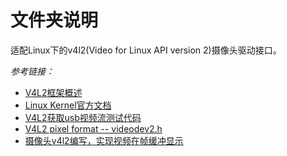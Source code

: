 # 文件夹说明

适配Linux下的v4l2(Video for Linux API version 2)摄像头驱动接口。

_参考链接：_

- [V4L2框架概述](https://blog.csdn.net/u013904227/article/details/80718831)
- [Linux Kernel官方文档](https://linuxtv.org/downloads/v4l-dvb-apis/uapi/v4l/func-select.html)
- [V4L2获取usb视频流测试代码](https://blog.csdn.net/fengbingchun/article/details/95984569)
- [V4L2 pixel format -- videodev2.h](https://blog.csdn.net/sheji105/article/details/86680697)
- [摄像头v4l2编写，实现视频在帧缓冲显示](https://www.cnblogs.com/aquafly/p/6474555.html)
